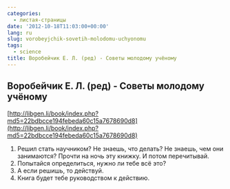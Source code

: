 ```yaml
---
categories:
  - листая-страницы
date: '2012-10-18T11:03:00+00:00'
lang: ru
slug: vorobeyjchik-sovetih-molodomu-uchyonomu
tags:
  - science
title: Воробейчик Е. Л. (ред) - Советы молодому учёному
---
```



## Воробейчик Е. Л. (ред) - Советы молодому учёному ####
[http://libgen.li/book/index.php?md5=22bdbcce194febeda60c15a7678690d8](http://libgen.li/book/index.php?md5=22bdbcce194febeda60c15a7678690d8)  

1. Решил стать научником? Не знаешь, что делать? Не знаешь, чем они занимаются? Прочти на ночь эту книжку. И потом перечитывай.
2. Попытайся определиться, нужно ли тебе всё это?
3. А если решишь, то действуй.
4. Книга будет тебе руководством к действию.